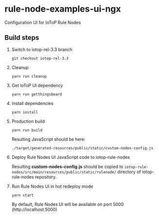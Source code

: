 # rule-node-examples-ui-ngx

Configuration UI for IoToP Rule Nodes

## Build steps

1) Switch to iotop-rel-3.3 branch
    ```
    git checkout iotop-rel-3.3
    ```

2) Cleanup
    ```
    yarn run cleanup 
    ```
2) Get IoToP UI dependency
    ```
    yarn run getthingsboard 
    ```
3) Install dependencies
    ```
    yarn install 
    ```
4) Production build    
    ```
    yarn run build 
    ```
    Resulting JavaScript should be here:
    ```
    ./target/generated-resources/public/static/custom-nodes-config.js
    ```
5) Deploy Rule Nodes UI JavaScript code to iotop-rule-nodes

    Resulting **custom-nodes-config.js**
    should be copied to ```iotop-rule-nodes/src/main/resources/public/static/rulenode/```
    directory of iotop-rule-nodes repository.

6) Run Rule Nodes UI in hot redeploy mode

    ```
    yarn start
    ```
    
    By default, Rule Nodes UI will be available on port 5000 (http://localhost:5000)
